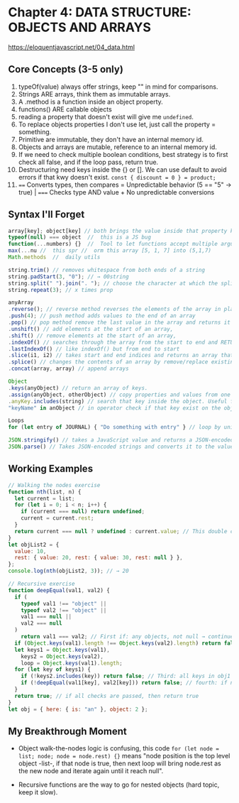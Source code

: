 # Chapter 4: DATA STRUCTURE: OBJECTS AND ARRAYS

https://eloquentjavascript.net/04_data.html

## Core Concepts (3-5 only)

1. typeOf(value) always offer strings, keep "" in mind for comparisons.
2. Strings ARE arrays, think them as immutable arrays.
3. A .method is a function inside an object property.
4. functions() ARE callable objects
5. reading a property that doesn't exist will give me `undefined`.
6. To replace objects properties I don't use let, just call the property = something.
7. Primitive are immutable, they don't have an internal memory id.
8. Objects and arrays are mutable, reference to an internal memory id.
9. If we need to check multiple boolean conditions, best strategy is to first check all false, and if the loop pass, return true.
10. Destructuring need keys inside the {} or []. We can use default to avoid errors if that kwy doesn't exist. `const { discount = 0 } = product;`
11. `==` Converts types, then compares = Unpredictable behavior (5 == "5" -> true) | `===` Checks type AND value + No unpredictable conversions

## Syntax I'll Forget

```js
array[key]; object[key] // both brings the value inside that property key
typeof(null) === object  //  this is a JS bug
function(...numbers) {}  //  Tool to let functions accept multiple arguments
max(...nu //  this spr //  orm this array [5, 1, 7] into (5,1,7)
Math.methods  //  daily utils

string.trim() // removes whitespace from both ends of a string
string.padStart(3, "0"); // → 00string
string.split(" ").join(". "); // choose the character at which the split/join is made
string.repeat(3); // x times prop

anyArray
.reverse(); // reverse method reverses the elements of the array in place
.push(4); // push method adds values to the end of an array
.pop() // pop method remove the last value in the array and returns it
.unshift() // add elements at the start of an array,
.shift() // remove elements at the start of an array,
.indexOf() // searches through the array from the start to end and RETURNS index at which the requested value was found (or -1 not found)
.lastIndexOf() // like indexOf() but from end to start
.slice(i1, i2) // takes start and end indices and returns an array that has only the elements between them - omit the i and copy the array
.splice() // changes the contents of an array by remove/replace existing elements and/or adding new elements in place (A:index, B: remove or 0=add, C: argument to add, can be empty)
.concat(array, array) // append arrays

Object
.keys(anyObject) // return an array of keys.
.assign(anyObject, otherObject) // copy properties and values from one obj to other.
.anyKey.includes(string) // search that key inside the object. Useful for loops. THERE IS NO notInclude method, use !Object.anyKey.includes(string)
"keyName" in anObject // in operator check if that key exist on the object.

Loops
for (let entry of JOURNAL) { "Do something with entry" } // loop by units of a group is useful!

JSON.stringify() // takes a JavaScript value and returns a JSON-encoded string
JSON.parse() // Takes JSON-encoded strings and converts it to the value it encodes

```

## Working Examples

```js
// Walking the nodes exercise
function nth(list, n) {
  let current = list;
  for (let i = 0; i < n; i++) {
    if (current === null) return undefined;
    current = current.rest;
  }
  return current === null ? undefined : current.value; // This double check means we can still be on a node with rest:null
}
let objList2 = {
  value: 10,
  rest: { value: 20, rest: { value: 30, rest: null } },
};
console.log(nth(objList2, 3)); // → 20

// Recursive exercise
function deepEqual(val1, val2) {
  if (
    typeof val1 !== "object" ||
    typeof val2 !== "object" ||
    val1 === null ||
    val2 === null
  )
    return val1 === val2; // First if: any objects, not null → continue if not, primitive check -> true/false
  if (Object.keys(val1).length !== Object.keys(val2).length) return false; // Second if: both have same # of keys → continue
  let keys1 = Object.keys(val1),
    keys2 = Object.keys(val2),
    loop = Object.keys(val1).length;
  for (let key of keys1) {
    if (!keys2.includes(key)) return false; // Third: all keys in obj1 are present on obj2 -> continue
    if (!deepEqual(val1[key], val2[key])) return false; // fourth: if non check return false -> continue
  }
  return true; // if all checks are passed, then return true
}
let obj = { here: { is: "an" }, object: 2 };
```

## My Breakthrough Moment

- Object walk-the-nodes logic is confusing, this code `for (let node = list; node; node = node.rest) {}` means "node position is the top level object -list-, if that node is true, then next loop will bring node.rest as the new node and iterate again until it reach null".

- Recursive functions are the way to go for nested objects (hard topic, keep it slow).
